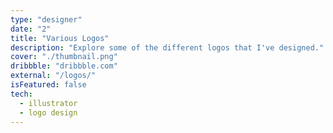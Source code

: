 ```yaml
---
type: "designer"
date: "2"
title: "Various Logos"
description: "Explore some of the different logos that I've designed."
cover: "./thumbnail.png"
dribbble: "dribbble.com"
external: "/logos/"
isFeatured: false
tech:
  - illustrator
  - logo design
---
```

